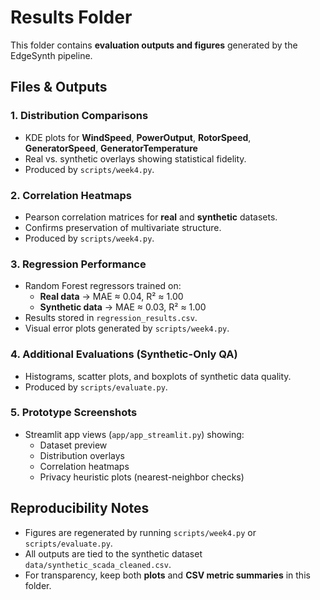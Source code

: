 # Results Folder

This folder contains **evaluation outputs and figures** generated by the EdgeSynth pipeline.

## Files & Outputs

### 1. Distribution Comparisons
- KDE plots for **WindSpeed**, **PowerOutput**, **RotorSpeed**, **GeneratorSpeed**, **GeneratorTemperature**  
- Real vs. synthetic overlays showing statistical fidelity.  
- Produced by `scripts/week4.py`.

### 2. Correlation Heatmaps
- Pearson correlation matrices for **real** and **synthetic** datasets.  
- Confirms preservation of multivariate structure.  
- Produced by `scripts/week4.py`.

### 3. Regression Performance
- Random Forest regressors trained on:
  - **Real data** → MAE ≈ 0.04, R² ≈ 1.00  
  - **Synthetic data** → MAE ≈ 0.03, R² ≈ 1.00  
- Results stored in `regression_results.csv`.  
- Visual error plots generated by `scripts/week4.py`.

### 4. Additional Evaluations (Synthetic-Only QA)
- Histograms, scatter plots, and boxplots of synthetic data quality.  
- Produced by `scripts/evaluate.py`.

### 5. Prototype Screenshots
- Streamlit app views (`app/app_streamlit.py`) showing:
  - Dataset preview  
  - Distribution overlays  
  - Correlation heatmaps  
  - Privacy heuristic plots (nearest-neighbor checks)

## Reproducibility Notes
- Figures are regenerated by running `scripts/week4.py` or `scripts/evaluate.py`.  
- All outputs are tied to the synthetic dataset `data/synthetic_scada_cleaned.csv`.  
- For transparency, keep both **plots** and **CSV metric summaries** in this folder.
